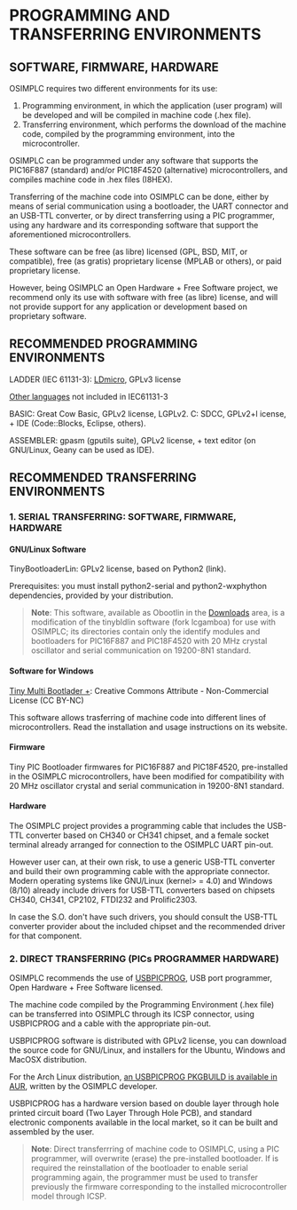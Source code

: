 # PROGRAMMING AND TRANSFERRING ENVIRONMENTS

## SOFTWARE, FIRMWARE, HARDWARE

OSIMPLC requires two different environments for its use:

1. Programming environment, in which the application (user program) will be developed and will
be compiled in machine code (.hex file).
2. Transferring environment, which performs the download of the machine code, compiled by
the programming environment, into the microcontroller.

OSIMPLC can be programmed under any software that supports the PIC16F887 (standard)
and/or PIC18F4520 (alternative) microcontrollers, and compiles machine code in .hex files
(I8HEX).

Transferring of the machine code into OSIMPLC can be done, either by means of serial
communication using a bootloader, the UART connector and an USB-TTL converter, or by
direct transferring using a PIC programmer, using any hardware and its corresponding software
that support the aforementioned microcontrollers.

These software can be free (as libre) licensed (GPL, BSD, MIT, or compatible), free (as gratis)
proprietary license (MPLAB or others), or paid proprietary license.

However, being OSIMPLC an Open Hardware + Free Software project, we recommend only its
use with software with free (as libre) license, and will not provide support for any application or
development based on proprietary software.

## RECOMMENDED PROGRAMMING ENVIRONMENTS

LADDER (IEC 61131-3): [LDmicro](07-ldmicro.md), GPLv3 license 

[Other languages](08-otherlangs.md) not included in IEC61131-3

BASIC: Great Cow Basic, GPLv2 license, LGPLv2.
C: SDCC, GPLv2+l icense, + IDE (Code::Blocks, Eclipse, others).

ASSEMBLER: gpasm (gputils suite), GPLv2 license, + text editor (on GNU/Linux, Geany can be
used as IDE).

## RECOMMENDED TRANSFERRING ENVIRONMENTS

### 1. SERIAL TRANSFERRING: SOFTWARE, FIRMWARE, HARDWARE

#### GNU/Linux Software

TinyBootloaderLin: GPLv2 license, based on Python2 (link).

Prerequisites: you must install python2-serial and python2-wxphython dependencies, provided
by your distribution.

> **Note**:
> This software, available as Obootlin in the [Downloads](http://osimplc.com/downloads) area, is a modification of the tinybldlin
> software (fork lcgamboa) for use with OSIMPLC; its directories contain only the identify modules
> and bootloaders for PIC16F887 and PIC18F4520 with 20 MHz crystal oscillator and serial
> communication on 19200-8N1 standard.

#### Software for Windows

[Tiny Multi Bootlader +](http://tinypicbootload.sourceforge.net/): Creative Commons Attribute - Non-Commercial License (CC BY-NC)

This software allows trasferring of machine code into different lines of microcontrollers. Read
the installation and usage instructions on its website.

#### Firmware

Tiny PIC Bootloader firmwares for PIC16F887 and PIC18F4520, pre-installed in the OSIMPLC
microcontrollers, have been modified for compatibility with 20 MHz oscillator crystal and serial
communication in 19200-8N1 standard.

#### Hardware

The OSIMPLC project provides a programming cable that includes the USB-TTL converter
based on CH340 or CH341 chipset, and a female socket terminal already arranged for
connection to the OSIMPLC UART pin-out.

However user can, at their own risk, to use a generic USB-TTL converter and build their own
programming cable with the appropriate connector.
Modern operating systems like GNU/Linux (kernel> = 4.0) and Windows (8/10) already include
drivers for USB-TTL converters based on chipsets CH340, CH341, CP2102, FTDI232 and
Prolific2303.

In case the S.O. don't have such drivers, you should consult the USB-TTL converter provider
about the included chipset and the recommended driver for that component.

### 2. DIRECT TRANSFERRING (PICs PROGRAMMER HARDWARE)

OSIMPLC recommends the use of [USBPICPROG](http://usbpicprog.org/), USB port programmer, Open Hardware + Free Software licensed.

The machine code compiled by the Programming Environment (.hex file) can be transferred into
OSIMPLC through its ICSP connector, using USBPICPROG and a cable with the appropriate
pin-out.

USBPICPROG software is distributed with GPLv2 license, you can download the source code
for GNU/Linux, and installers for the Ubuntu, Windows and MacOSX distribution.

For the Arch Linux distribution, [an USBPICPROG PKGBUILD is available in AUR](https://aur.archlinux.org/packages/usbpicprog/), written by the OSIMPLC developer.

USBPICPROG has a hardware version based on double layer through hole printed circuit board
(Two Layer Through Hole PCB), and standard electronic components available in the local
market, so it can be built and assembled by the user.

> **Note**:
> Direct transferrring of machine code to OSIMPLC, using a PIC programmer, will overwrite
> (erase) the pre-installed bootloader.
> If is required the reinstallation of the bootloader to enable serial programming again, the
>programmer must be used to transfer previously the firmware corresponding to the installed
> microcontroller model through ICSP.
